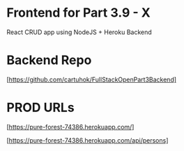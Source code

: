 # Frontend for Part 3.9 - X 

React CRUD app using NodeJS + Heroku Backend 

# Backend Repo

[https://github.com/cartuhok/FullStackOpenPart3Backend]

# PROD URLs

[https://pure-forest-74386.herokuapp.com/]

[https://pure-forest-74386.herokuapp.com/api/persons]

[https://github.com/cartuhok/FullStackOpenPart3Backend]: <https://github.com/cartuhok/FullStackOpenPart3Backend>

[https://pure-forest-74386.herokuapp.com/api/persons]: <https://pure-forest-74386.herokuapp.com/api/persons>

[https://pure-forest-74386.herokuapp.com/]: <https://pure-forest-74386.herokuapp.com/>

[Full Stack Open 2020]: <https://fullstackopen.com/en/part3/deploying_app_to_internet#exercises-3-9-3-11>

